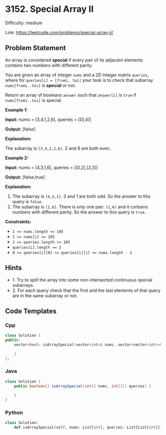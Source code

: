 # 3152. Special Array II

Difficulty: medium

Link: https://leetcode.com/problems/special-array-ii/

## Problem Statement

An array is considered **special** if every pair of its adjacent elements contains two numbers with different parity.

You are given an array of integer `nums` and a 2D integer matrix `queries`, where for `queries[i] = [fromi, toi]` your task is to check that subarray `nums[fromi..toi]` is **special** or not.

Return an array of booleans `answer` such that `answer[i]` is `true` if `nums[fromi..toi]` is special.

**Example 1:**

**Input:** nums \= \[3,4,1,2,6], queries \= \[\[0,4]]

**Output:** \[false]

**Explanation:**

The subarray is `[3,4,1,2,6]`. 2 and 6 are both even.

**Example 2:**

**Input:** nums \= \[4,3,1,6], queries \= \[\[0,2],\[2,3]]

**Output:** \[false,true]

**Explanation:**

1. The subarray is `[4,3,1]`. 3 and 1 are both odd. So the answer to this query is `false`.
2. The subarray is `[1,6]`. There is only one pair: `(1,6)` and it contains numbers with different parity. So the answer to this query is `true`.

**Constraints:**

* `1 <= nums.length <= 105`
* `1 <= nums[i] <= 105`
* `1 <= queries.length <= 105`
* `queries[i].length == 2`
* `0 <= queries[i][0] <= queries[i][1] <= nums.length - 1`

## Hints

- 1\. Try to split the array into some non\-intersected continuous special subarrays.
- 2\. For each query check that the first and the last elements of that query are in the same subarray or not.

## Code Templates

### Cpp
```cpp
class Solution {
public:
    vector<bool> isArraySpecial(vector<int>& nums, vector<vector<int>>& queries) {
        
    }
};
```

### Java
```java
class Solution {
    public boolean[] isArraySpecial(int[] nums, int[][] queries) {
        
    }
}
```

### Python
```python
class Solution:
    def isArraySpecial(self, nums: List[int], queries: List[List[int]]) -> List[bool]:
        
```

